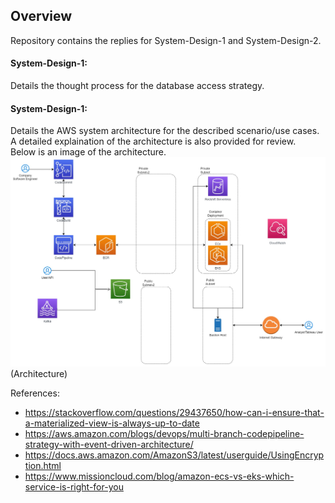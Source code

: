 ## **Overview**

Repository contains the replies for System-Design-1 and System-Design-2.

#### **System-Design-1:**
Details the thought process for the database access strategy.

#### **System-Design-1:**
Details the AWS system architecture for the described scenario/use cases.  
A detailed explaination of the architecture is also provided for review.  
Below is an image of the architecture.
![Architecture](./images/Architecture.jpg)(Architecture)

References:
* https://stackoverflow.com/questions/29437650/how-can-i-ensure-that-a-materialized-view-is-always-up-to-date
* https://aws.amazon.com/blogs/devops/multi-branch-codepipeline-strategy-with-event-driven-architecture/
* https://docs.aws.amazon.com/AmazonS3/latest/userguide/UsingEncryption.html
* https://www.missioncloud.com/blog/amazon-ecs-vs-eks-which-service-is-right-for-you